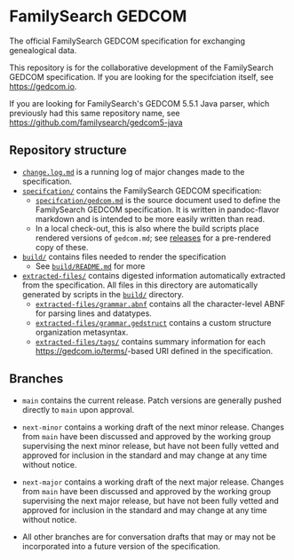 # FamilySearch GEDCOM

The official FamilySearch GEDCOM specification for exchanging genealogical data.

This repository is for the collaborative development of the FamilySearch GEDCOM specification.
If you are looking for the specifciation itself, see <https://gedcom.io>.

If you are looking for FamilySearch's GEDCOM 5.5.1 Java parser, which previously had this same repository name, see <https://github.com/familysearch/gedcom5-java>


## Repository structure

- [`change.log.md`](changelog.md) is a running log of major changes made to the specification.
- [`specifcation/`](specification/) contains the FamilySearch GEDCOM specification:
	- [`specifcation/gedcom.md`](specification/gedcom.md) is the source document used to define the FamilySearch GEDCOM specification. It is written in pandoc-flavor markdown and is intended to be more easily written than read.
	- In a local check-out, this is also where the build scripts place rendered versions of `gedcom.md`; see [releases](releases/latest) for a pre-rendered copy of these.
- [`build/`](build/) contains files needed to render the specification
	- See [`build/README.md`](build/) for more
- [`extracted-files/`](extracted-files/) contains digested information automatically extracted from the specification. All files in this directory are automatically generated by scripts in the [`build/`](build/) directory.
	- [`extracted-files/grammar.abnf`](extracted-files/grammar.abnf) contains all the character-level ABNF for parsing lines and datatypes.
	- [`extracted-files/grammar.gedstruct`](extracted-files/grammar.gedstruct) contains a custom structure organization metasyntax.
	- [`extracted-files/tags/`](extracted-files/tags/) contains summary information for each <https://gedcom.io/terms/>-based URI defined in the specification.

## Branches

- `main` contains the current release.
	Patch versions are generally pushed directly to `main` upon approval.

- `next-minor` contains a working draft of the next minor release. Changes from `main` have been discussed and approved by the working group supervising the next minor release, but have not been fully vetted and approved for inclusion in the standard and may change at any time without notice.

- `next-major` contains a working draft of the next major release. Changes from `main` have been discussed and approved by the working group supervising the next major release, but have not been fully vetted and approved for inclusion in the standard and may change at any time without notice.

- All other branches are for conversation drafts that may or may not be incorporated into a future version of the specification.

